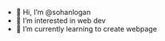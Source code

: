 - 👋 Hi, I’m @sohanlogan
- 👀 I’m interested in web dev
- 🌱 I’m currently learning to create webpage

<!---
sohanlogan/sohanlogan is a ✨ special ✨ repository because its `README.md` (this file) appears on your GitHub profile.
You can click the Preview link to take a look at your changes.
--->
